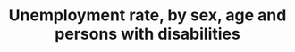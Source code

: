 ---
actual_indicator_available: Unemployment rate by disability status, sex, and age,
  2009-16 annual averages
actual_indicator_available_description: "The unemployment rate represents the number\
  \ of unemployed persons as a percent of the civilian labor force. Unemployed persons\
  \ are those who had no employment during the reference week, were available for\
  \ work at that time, and had made specific efforts to find employment sometime during\
  \ the 4-week period ending with the reference week. Persons who were waiting to\
  \ be recalled to a job from which they had been laid off need not have been looking\
  \ for work to be classified as unemployed. The civilian labor force comprises all\
  \ persons classified as employed or unemployed. The CPS uses a set of six questions\
  \ to identify persons with disabilities. In the CPS, persons are classified as having\
  \ a disability if there is a response of \"\"yes\"\" to any of these questions:\
  \ 1.\tIs anyone deaf or does anyone have serious difficulty hearing? 2.\tIs anyone\
  \ blind or does anyone have serious difficulty seeing even when wearing glasses?\
  \ 3.\tBecause of a physical, mental, or emotional condition, does anyone have serious\
  \ difficulty concentrating, remembering, or making decisions? 4.\tDoes anyone have\
  \ serious difficulty walking or climbing stairs? 5.\tDoes anyone have difficulty\
  \ dressing or bathing? 6.\tBecause of a physical, mental, or emotional condition,\
  \ does anyone have difficulty doing errands alone such as visiting a doctor's office\
  \ or shopping?"
comments_and_limitations: The questions noted above were added to the CPS in June
  2008 to identify persons with a  disability in the civilian noninstitutional population
  age 16 and older. The collection of these data is sponsored by the Department of
  Labor's Office of Disability Employment Policy. Statistics based on the CPS are
  subject to both sampling and nonsampling error. When a sample, rather than the entire
  population, is surveyed, there is a chance that the sample estimates may differ
  from the true population values they represent. The component of this difference
  that occurs because samples differ by chance is known as sampling error, and its
  variability is measured by the standard error of the estimate. There is about a
  90-percent chance, or level of confidence, that an estimate based on a sample will
  differ by no more than 1.6 standard errors from the true population value because
  of sampling error. BLS analyses are generally conducted at the 90-percent level
  of confidence.  The CPS data also are affected by nonsampling error. Nonsampling
  error can occur for many reasons, including the failure to sample a segment of the
  population,  inability to obtain information for all respondents in the sample,
  inability or unwillingness of respondents to provide correct information, and errors
  made in the collection or processing of the data.  Additional information about
  the reliability of data from the CPS and estimating standard errors is available
  at www.bls.gov/cps/documentation.htm#reliability. CPS estimates are controlled to
  population totals that are available by age, sex, race, and Hispanic ethnicity.
  These controls are developed by the Census Bureau and are based on complete population
  counts obtained in the decennial census. In the years between decennial censuses,
  they incorporate the latest information about population change (births, deaths,
  and net international migration). As part of its annual update of population estimates,
  the Census Bureau introduces adjustments to the total population controls. The updated
  controls typically have a negligible impact on unemployment rates and other ratios.
  The estimates of the population of persons with a disability are not controlled
  to independent population totals of persons with a disability because such data
  are not available. Without independent population totals, sample-based estimates
  are more apt to vary from one time period to the next. Information about population
  controls is available at www.bls.gov/cps/documentation.htm#pop.
computation_units: Percent
data_non_statistical: false
date_metadata_updated: October 2017
date_of_national_source_publication: June 2017
disaggregation_categories: Disability status, sex, and age
goal_meta_link: http://unstats.un.org/sdgs/files/metadata-compilation/Metadata-Goal-8.pdf
graph_title: "\_Unemployment rate among men with disability, ages 16 and older, 2009-16\
  \ annual averages"
graph_type: line
has_metadata: true
indicator: 8.5.2
indicator_definition: The unemployment rate is calculated by dividing the total number
  of unemployed (for a country or a specific group of workers) by the corresponding
  labour force, which itself is the sum of the total persons employed and unemployed
  in the group. Persons in unemployment are defined as all those of working age who
  were not in employment, carried out activities to seek employment during a specified
  recent period and were currently available to take up employment given a job opportunity.
indicator_name: Unemployment rate, by sex, age and persons with disabilities
indicator_sort_order: 08-05-02
indicator_variable: unempl_rate_16yrs_and_over_men_disab
international_and_national_references: 'U.S. Bureau of Labor Statistics - www.bls.gov '
layout: indicator
national_geographical_coverage: United States
periodicity: Annual
permalink: /8-5-2/
published: true
rationale_interpretation: Information on unemployment by age illustrates the different
  dimensions of the lack of jobs for people of a given age group. For example, in
  a country where the youth unemployment rate is high and the ratio of the youth unemployment
  rate to the adult unemployment rate is close to one, it may be concluded that the
  problem of unemployment is not specific to youth, but is country-wide. The problem
  of unemployment is unequally distributed when, in addition to a high youth unemployment
  rate, the proportion of youth unemployment in total unemployment is high. In this
  case, employment policies might usefully be directed towards easing the entry of
  young people into the world of work.
reporting_status: complete
scheduled_update_by_national_source: Annual data for 2017 will be available in June
  2018
sdg_goal: 8
source_active_1: true
source_agency_staff_email_1: ITCinfo@bls.gov
source_agency_staff_name_1: BLS Division of International Technical Cooperation staff
source_agency_survey_dataset_1: U.S. Bureau of Labor Statistics/Current Population
  Survey
source_notes_1: null
source_organisation_1: U.S. Bureau of Labor Statistics/Current Population Survey
source_title_1: null
source_url_1: https://www.bls.gov/cps/home.htm
target: By 2030, achieve full and productive employment and decent work for all women
  and men, including for young people and persons with disabilities, and equal pay
  for work of equal value.
target_id: '8.5'
time_period: 2009-16
title: Unemployment rate, by sex, age and persons with disabilities
un_custodial_agency: ILO
un_designated_tier: '1'
us_method_of_computation: 'Source: Current Population Survey (CPS) - a monthly national
  sample household survey.   Technical Documentation and Methodology: https://www.bls.gov/cps/documentation.htm'
variable_description: null
variable_notes: null
---